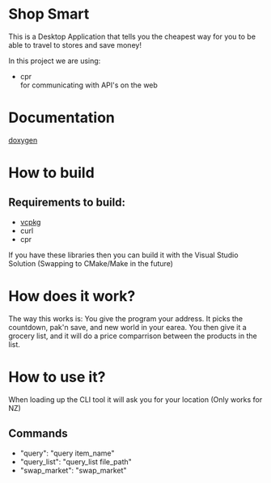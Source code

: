 # Shop Smart
This is a Desktop Application that tells you the cheapest way for you to be able to
travel to stores and save money!

In this project we are using:<br>
-   cpr <br>
for communicating with API's on the web

# Documentation
[doxygen](https://codedocs.xyz/MrgnHarrisn/ShopSmart/md_README.html)

# How to build

## Requirements to build:
-   [vcpkg](https://vcpkg.io)
-   curl
-   cpr

If you have these libraries then you can build it with the Visual Studio Solution (Swapping to CMake/Make in the future)


# How does it work?
The way this works is:
You give the program your address.
It picks the countdown, pak'n save, and new world in your earea.
You then give it a grocery list, and it will do a price comparrison between the products in the list.

# How to use it?
When loading up the CLI tool it will ask you for your location (Only works for NZ)<br>



## Commands

-   "query":        "query item_name"
-   "query_list":   "query_list file_path"
-   "swap_market":  "swap_market"